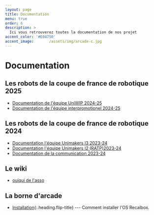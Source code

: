 ```yaml
---
layout: page
title: Documentation
menu: true
order: 6
description: >
  Ici vous retrouverez toutes la documentation de nos projet
accent_color: '#E04750'
accent_image:       /assets/img/arcade-c.jpg
---
```


# Documentation

## Les robots de la coupe de france de robotique 2025
* [Documentation de l'équipe UniWIP 2024-25](https://unimakers.fr/UniWip-Docs-CDR2025/)
* [Documentation de l'équipe interpromotionel 2024-25](https://unimakers.fr/Docs-CDR-2025/)

## Les robots de la coupe de france de robotique 2024
* [Documentation l'équipe Unimakers I3 2023-24](https://unimakers.fr/Docs-Unimakers-CDR-2024/)
* [Documentation l'équipe Unimakers I2 (RATP)2023-24](https://unimakers.fr/ITEC-2024-I2/)
* [Documentation de la communication 2023-24](http://unimakers.fr/doc_com/)

## Le wiki
* [ouiqui de l'asso](https://unimakers.fr/wiki/)

<!-- Buyers of the PRO version can jump straight to [installation for pro buyers](install.md#pro-version),
or [upgrades for pro buyers](upgrade.md#pro-version).
-->
## La borne d'arcade


* [Installation]{:.heading.flip-title} --- Comment installer l'OS Recalbox.

[installation]: installation.md
